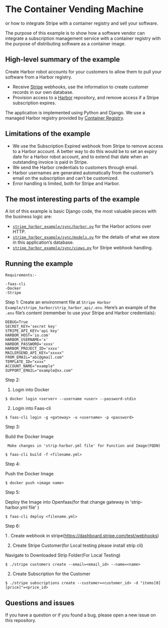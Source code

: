 # The Container Vending Machine 
or how to integrate Stripe with a container registry and sell your software.

The purpose of this example is to show how a software vendor can integrate a subscription management service with a container registry with the purpose of distributing software as a container image.

## High-level summary of the example

Create Harbor robot accounts for your customers to allow them to pull your software from a Harbor registry.

* Receive [Stripe](https://stripe.com/billing) webhooks, use the information to create customer records in our own database.
* Provision access to a [Harbor](https://goharbor.io) repository, and remove access if a Stripe subscription expires.

The application is implemented using Python and Django. We use a managed Harbor registry provided by [Container Registry](https://container-registry.com).

## Limitations of the example

* We use the Subscription Expired webhook from Stripe to remove access to a Harbor account. A better way to do this would be to set an expiry date for a Harbor robot account, and to extend that date when an outstanding invoice is paid in Stripe.
* We send the Harbor credentials to customers through email.
* Harbor usernames are generated automatically from the customer’s email on the subscription and can’t be customized.
* Error handling is limited, both for Stripe and Harbor.

## The most interesting parts of the example

A lot of this example is basic Django code, the most valuable pieces with the business logic are:

* [`stripe_harbor_example/sync/harbor.py`](https://github.com/chief-wizard/stripe-harbor-example/blob/master/stripe_harbor_example/sync/harbor.py) for the Harbor actions over HTTP.
* [`stripe_harbor_example/sync/models.py`](https://github.com/chief-wizard/stripe-harbor-example/blob/master/stripe_harbor_example/sync/models.py) for the details of what we store in this application’s database.
* [`stripe_harbor_example/sync/views.py`](https://github.com/chief-wizard/stripe-harbor-example/blob/master/stripe_harbor_example/sync/views.py) for Stripe webhook handling.

## Running the example
```
Requirements:-

-faas-cli
-Docker
-Stripe
```
Step 1: Create an environment file at `Stripe Harbor Example/stripe_harbor/strip_harbor_api/.env`. Here’s an example of the `.env` file’s content (remember to use your Stripe and Harbor credentials):

```shell
DEBUG=True
SECRET_KEY='secret key'
STRIPE_API_KEY='api key'
HARBOR_HOST='io.com'
HARBOR_USERNAME='x'
HARBOR_PASSWORD='xxxx'
HARBOR_PROJECT_ID='xxxx'
MAILERSEND_API_KEY="xxxxx"
FROM_EMAIL="abc@gmail.com"
TEMPLATE_ID="xxxx"
ACCOUNT_NAME="example"
SUPPORT_EMAIL="example@xx.com"
```

Step 2:

1. Login into Docker

```shell
$ docker login <server> --username <user> --password-stdin
```

2. Login into Faas-cli

```shell
$ faas-cli login -g <gateway> -u <username> -p <password>
```

Step 3:

Build the Docker Image
```
 Make changes in 'strip-harbor.yml file' for Function and Image(FQDN)  
```

```shell
$ faas-cli build -f <filename.yml> 
```

Step 4:

Push the Docker Image
```shell
$ docker push <image name>
``` 
Step 5:

Deploy the Image into Openfaas(for that change gateway in 'strip-harbor.yml file' )
```shell
$ faas-cli deploy <filename.yml>
```
Step 6:

1 . Create webhook in stripe(https://dashboard.stripe.com/test/webhooks)

2. Create Stripe Customer(for Local testing please install strip cli)

Navigate to Downloaded Strip Folder(For Local Testing)
```shell
$ ./stripe customers create --email=<email_id> --name=<name>
```

2. Create Subscription for the Customer
```shell
$ ./stripe subscriptions create --customer=<customer_id> -d "items[0][price]"=<price_id>
```

## Questions and issues

If you have a question or if you found a bug, please open a new issue on this repository.
